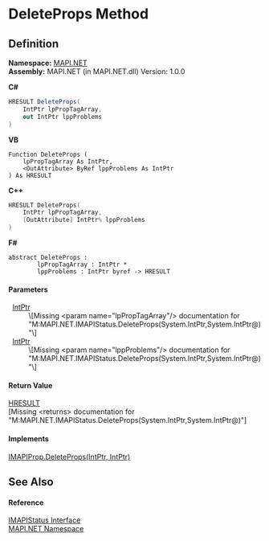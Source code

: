 # DeleteProps Method




## Definition
**Namespace:** <a href="5bef4637-66f8-16d4-e5f4-4d0da57a1538.md">MAPI.NET</a>  
**Assembly:** MAPI.NET (in MAPI.NET.dll) Version: 1.0.0

**C#**
``` C#
HRESULT DeleteProps(
	IntPtr lpPropTagArray,
	out IntPtr lppProblems
)
```
**VB**
``` VB
Function DeleteProps ( 
	lpPropTagArray As IntPtr,
	<OutAttribute> ByRef lppProblems As IntPtr
) As HRESULT
```
**C++**
``` C++
HRESULT DeleteProps(
	IntPtr lpPropTagArray, 
	[OutAttribute] IntPtr% lppProblems
)
```
**F#**
``` F#
abstract DeleteProps : 
        lpPropTagArray : IntPtr * 
        lppProblems : IntPtr byref -> HRESULT 
```



#### Parameters
<dl><dt>  <a href="https://learn.microsoft.com/dotnet/api/system.intptr" target="_blank" rel="noopener noreferrer">IntPtr</a></dt><dd>\[Missing &lt;param name="lpPropTagArray"/&gt; documentation for "M:MAPI.NET.IMAPIStatus.DeleteProps(System.IntPtr,System.IntPtr@)"\]</dd><dt>  <a href="https://learn.microsoft.com/dotnet/api/system.intptr" target="_blank" rel="noopener noreferrer">IntPtr</a></dt><dd>\[Missing &lt;param name="lppProblems"/&gt; documentation for "M:MAPI.NET.IMAPIStatus.DeleteProps(System.IntPtr,System.IntPtr@)"\]</dd></dl>

#### Return Value
<a href="50596607-a328-ef10-6ea9-0448fbb7d197.md">HRESULT</a>  
\[Missing &lt;returns&gt; documentation for "M:MAPI.NET.IMAPIStatus.DeleteProps(System.IntPtr,System.IntPtr@)"\]

#### Implements
<a href="de4d890c-a0fc-36d1-40df-acfc7f56bd36.md">IMAPIProp.DeleteProps(IntPtr, IntPtr)</a>  


## See Also


#### Reference
<a href="e0749ad9-46d7-9716-4d9d-030334fc0ed3.md">IMAPIStatus Interface</a>  
<a href="5bef4637-66f8-16d4-e5f4-4d0da57a1538.md">MAPI.NET Namespace</a>  
